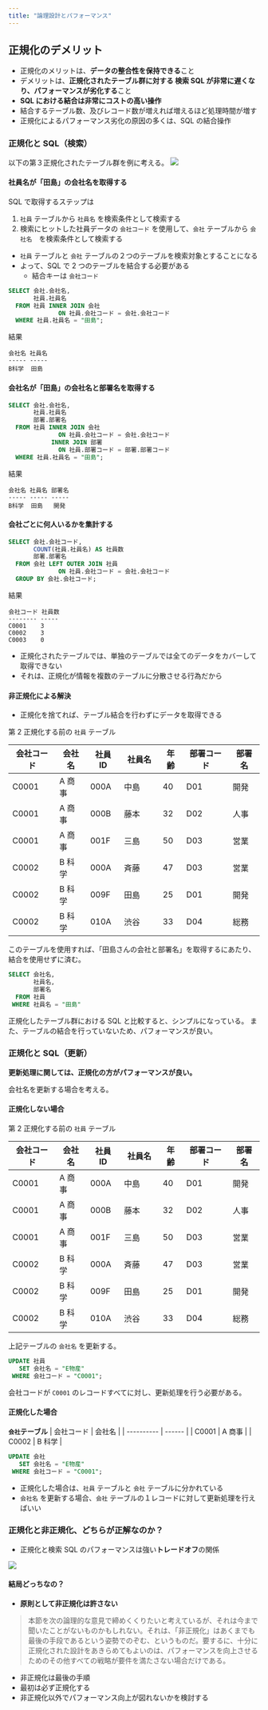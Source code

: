 ```yaml
---
title: "論理設計とパフォーマンス"
---
```


## 正規化のデメリット

- 正規化のメリットは、**データの整合性を保持できる**こと
- デメリットは、**正規化されたテーブル群に対する 検索 SQL が非常に遅くなり、パフォーマンスが劣化する**こと
- **SQL における結合は非常にコストの高い操作**
- 結合するテーブル数、及びレコード数が増えれば増えるほど処理時間が増す
- 正規化によるパフォーマンス劣化の原因の多くは、SQL の結合操作

### 正規化と SQL（検索）

以下の第３正規化されたテーブル群を例に考える。
![](https://storage.googleapis.com/zenn-user-upload/498287138710-20231021.png)

#### 社員名が「田島」の会社名を取得する

SQL で取得するステップは

1. `社員` テーブルから `社員名` を検索条件として検索する
2. 検索にヒットした社員データの `会社コード` を使用して、`会社` テーブルから `会社名`　を検索条件として検索する

- `社員` テーブルと `会社` テーブルの２つのテーブルを検索対象とすることになる
- よって、SQL で 2 つのテーブルを結合する必要がある
  - 結合キーは `会社コード`

```sql
SELECT 会社.会社名,
       社員.社員名
  FROM 社員 INNER JOIN 会社
              ON 社員.会社コード = 会社.会社コード
  WHERE 社員.社員名 = "田島";
```

結果

```
会社名 社員名
----- -----
B科学  田島
```

#### 会社名が「田島」の会社名と部署名を取得する

```sql
SELECT 会社.会社名,
       社員.社員名
       部署.部署名
  FROM 社員 INNER JOIN 会社
              ON 社員.会社コード = 会社.会社コード
            INNER JOIN 部署
              ON 社員.部署コード = 部署.部署コード
  WHERE 社員.社員名 = "田島";
```

結果

```
会社名 社員名 部署名
----- ----- -----
B科学  田島   開発
```

#### 会社ごとに何人いるかを集計する

```sql
SELECT 会社.会社コード,
       COUNT(社員.社員名) AS 社員数
       部署.部署名
  FROM 会社 LEFT OUTER JOIN 社員
              ON 社員.会社コード = 会社.会社コード
  GROUP BY 会社.会社コード;
```

結果

```
会社コード 社員数
-------- -----
C0001    3
C0002    3
C0003    0
```

- 正規化されたテーブルでは、単独のテーブルでは全てのデータをカバーして取得できない
- それは、正規化が情報を複数のテーブルに分散させる行為だから

#### 非正規化による解決

- 正規化を捨てれば、テーブル結合を行わずにデータを取得できる

第 2 正規化する前の `社員` テーブル

| 会社コード | 会社名 | 社員 ID | 社員名　 | 年齢 | 部署コード | 部署名 |
| ---------- | ------ | ------- | -------- | ---- | ---------- | ------ |
| C0001      | A 商事 | 000A    | 中島     | 40   | D01        | 開発   |
| C0001      | A 商事 | 000B    | 藤本     | 32   | D02        | 人事   |
| C0001      | A 商事 | 001F    | 三島     | 50   | D03        | 営業   |
| C0002      | B 科学 | 000A    | 斉藤     | 47   | D03        | 営業   |
| C0002      | B 科学 | 009F    | 田島     | 25   | D01        | 開発   |
| C0002      | B 科学 | 010A    | 渋谷     | 33   | D04        | 総務   |

このテーブルを使用すれば、「田島さんの会社と部署名」を取得するにあたり、結合を使用せずに済む。

```sql
SELECT 会社名,
       社員名,
       部署名
  FROM 社員
 WHERE 社員名 = "田島"
```

正規化したテーブル群における SQL と比較すると、シンプルになっている。
また、テーブルの結合を行っていないため、パフォーマンスが良い。

### 正規化と SQL（更新）

**更新処理に関しては、正規化の方がパフォーマンスが良い。**

会社名を更新する場合を考える。

#### 正規化しない場合

第 2 正規化する前の `社員` テーブル

| 会社コード | 会社名 | 社員 ID | 社員名　 | 年齢 | 部署コード | 部署名 |
| ---------- | ------ | ------- | -------- | ---- | ---------- | ------ |
| C0001      | A 商事 | 000A    | 中島     | 40   | D01        | 開発   |
| C0001      | A 商事 | 000B    | 藤本     | 32   | D02        | 人事   |
| C0001      | A 商事 | 001F    | 三島     | 50   | D03        | 営業   |
| C0002      | B 科学 | 000A    | 斉藤     | 47   | D03        | 営業   |
| C0002      | B 科学 | 009F    | 田島     | 25   | D01        | 開発   |
| C0002      | B 科学 | 010A    | 渋谷     | 33   | D04        | 総務   |

上記テーブルの `会社名` を更新する。

```sql
UPDATE 社員
   SET 会社名 = "E物産"
 WHERE 会社コード = "C0001";
```

会社コードが `C0001` のレコードすべてに対し、更新処理を行う必要がある。

#### 正規化した場合

**`会社`テーブル**
| 会社コード | 会社名 |
| ---------- | ------ |
| C0001 | A 商事 |
| C0002 | B 科学 |

```sql
UPDATE 会社
   SET 会社名 = "E物産"
 WHERE 会社コード = "C0001";
```

- 正規化した場合は、`社員` テーブルと `会社` テーブルに分かれている
- `会社名` を更新する場合、`会社` テーブルの１レコードに対して更新処理を行えばいい

### 正規化と非正規化、どちらが正解なのか？

- 正規化と検索 SQL のパフォーマンスは強い**トレードオフ**の関係

![](https://storage.googleapis.com/zenn-user-upload/ca0be6f44d0e-20231021.png)

#### 結局どっちなの？

- **原則として非正規化は許さない**

> 本節を次の論理的な意見で締めくくりたいと考えているが、それは今まで聞いたことがないものかもしれない。それは、「非正規化」はあくまでも最後の手段であるという姿勢でのぞむ、というものだ。要するに、十分に正規化された設計をあきらめてもよいのは、パフォーマンスを向上させるためのその他すべての戦略が要件を満たさない場合だけである。

- 非正規化は最後の手順
- 最初は必ず正規化する
- 非正規化以外でパフォーマンス向上が図れないかを検討する
